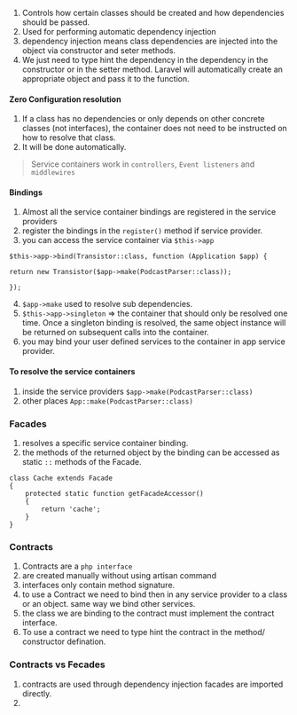 1. Controls how certain classes should be created and how dependencies should be passed.
2. Used for performing automatic dependency injection
3. dependency injection means class dependencies are injected into the object via constructor and seter methods.
4. We just need to type hint the dependency in the dependency in the constructor or in the setter method. Laravel will automatically create an appropriate object and pass it to the function.

#### Zero Configuration resolution
1. If a class has no dependencies or only depends on other concrete classes (not interfaces), the container does not need to be instructed on how to resolve that class.
2. It will be done automatically.

> Service containers work in `controllers`, `Event listeners` and `middlewires`

#### Bindings
1. Almost all the service container bindings are registered in the service providers
2. register the bindings in the `register()` method if service provider.
3. you can access the service container via `$this->app` 

```
$this->app->bind(Transistor::class, function (Application $app) {

return new Transistor($app->make(PodcastParser::class));

});
```
4. `$app->make` used to resolve sub dependencies.
5. `$this->app->singleton` => the container that should only be resolved one time. Once a singleton binding is resolved, the same object instance will be returned on subsequent calls into the container.
6. you may bind your user defined services to the container in app service provider.

#### To resolve the service containers
1. inside the service providers `$app->make(PodcastParser::class)`
2. other places `App::make(PodcastParser::class)`


### Facades
1. resolves a specific service container binding.
2. the methods of the returned object by the binding can be accessed as static `::` methods of the Facade.

```
class Cache extends Facade
{
    protected static function getFacadeAccessor()
    {
        return 'cache';
    }
}
```

### Contracts
1. Contracts are a `php interface` 
2. are created manually without using artisan command
3. interfaces only contain method signature.
4. to use a  Contract we need to bind then in any service provider to a class or an object. same way we bind other services.
5. the class we are binding to the contract must implement the contract interface.
6. To use a contract we need to type hint the contract in the method/ constructor defination.

### Contracts vs Fecades
1. contracts are used through dependency injection facades are imported directly.
2. 